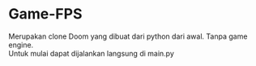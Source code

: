 # Game-FPS
Merupakan clone Doom yang dibuat dari python dari awal. Tanpa game engine.  
Untuk mulai dapat dijalankan langsung di main.py

